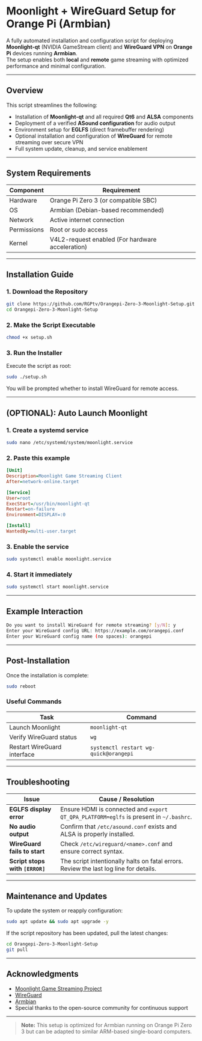 # Moonlight + WireGuard Setup for Orange Pi (Armbian)

A fully automated installation and configuration script for deploying **Moonlight-qt** (NVIDIA GameStream client) and **WireGuard VPN** on **Orange Pi** devices running **Armbian**.  
The setup enables both **local** and **remote** game streaming with optimized performance and minimal configuration.

---

## Overview

This script streamlines the following:

- Installation of **Moonlight-qt** and all required **Qt6** and **ALSA** components  
- Deployment of a verified **ASound configuration** for audio output  
- Environment setup for **EGLFS** (direct framebuffer rendering)  
- Optional installation and configuration of **WireGuard** for remote streaming over secure VPN  
- Full system update, cleanup, and service enablement  

---

## System Requirements

| Component | Requirement |
|------------|-------------|
| Hardware | Orange Pi Zero 3 (or compatible SBC) |
| OS | Armbian (Debian-based recommended) |
| Network | Active internet connection |
| Permissions | Root or sudo access |
| Kernel | V4L2-request enabled (For hardware acceleration) |

---

## Installation Guide

### 1. Download the Repository
```bash
git clone https://github.com/RGPtv/Orangepi-Zero-3-Moonlight-Setup.git
cd Orangepi-Zero-3-Moonlight-Setup
```

### 2. Make the Script Executable
```bash
chmod +x setup.sh
```

### 3. Run the Installer
Execute the script as root:
```bash
sudo ./setup.sh
```

You will be prompted whether to install WireGuard for remote access.

---

## (OPTIONAL): Auto Launch Moonlight

### 1. Create a systemd service
```bash
sudo nano /etc/systemd/system/moonlight.service
```
### 2. Paste this example
```ini
[Unit]
Description=Moonlight Game Streaming Client
After=network-online.target

[Service]
User=root
ExecStart=/usr/bin/moonlight-qt
Restart=on-failure
Environment=DISPLAY=:0

[Install]
WantedBy=multi-user.target
```

### 3. Enable the service
```bash
sudo systemctl enable moonlight.service
```

### 4. Start it immediately
```bash
sudo systemctl start moonlight.service
```

---

## Example Interaction

```bash
Do you want to install WireGuard for remote streaming? [y/N]: y
Enter your WireGuard config URL: https://example.com/orangepi.conf
Enter your WireGuard config name (no spaces): orangepi
```

---

## Post-Installation

Once the installation is complete:
```bash
sudo reboot
```

### Useful Commands
| Task | Command |
|------|----------|
| Launch Moonlight | `moonlight-qt` |
| Verify WireGuard status | `wg` |
| Restart WireGuard interface | `systemctl restart wg-quick@orangepi` |

---

## Troubleshooting

| Issue | Cause / Resolution |
|-------|--------------------|
| **EGLFS display error** | Ensure HDMI is connected and `export QT_QPA_PLATFORM=eglfs` is present in `~/.bashrc`. |
| **No audio output** | Confirm that `/etc/asound.conf` exists and ALSA is properly installed. |
| **WireGuard fails to start** | Check `/etc/wireguard/<name>.conf` and ensure correct syntax. |
| **Script stops with `[ERROR]`** | The script intentionally halts on fatal errors. Review the last log line for details. |

---

## Maintenance and Updates

To update the system or reapply configuration:
```bash
sudo apt update && sudo apt upgrade -y
```

If the script repository has been updated, pull the latest changes:
```bash
cd Orangepi-Zero-3-Moonlight-Setup
git pull
```

---

## Acknowledgments

- [Moonlight Game Streaming Project](https://moonlight-stream.org/)  
- [WireGuard](https://www.wireguard.com/)  
- [Armbian](https://www.armbian.com/)  
- Special thanks to the open-source community for continuous support

---

> **Note:** This setup is optimized for Armbian running on Orange Pi Zero 3 but can be adapted to similar ARM-based single-board computers.
